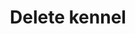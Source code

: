 ---
title: Delete kennel
excerpt: backend function not yet operational
api:
  file: ao_core.json
  operationId: kennelDelete
deprecated: false
hidden: false
metadata:
  title: ''
  description: ''
  robots: index
next:
  description: ''
---